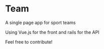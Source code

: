 # Team
A single page app for sport teams

Using Vue.js for the front and rails for the API

Feel free to contribute!

